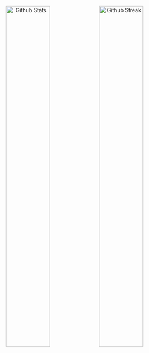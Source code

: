 <p align="center">
    <a href="https://github.com/nvkgbr"><img width="48%" alt="Github Stats" src="https://github-readme-stats.vercel.app/api?username=nvkgbr&theme=dracula&show_icons=true&hide_border=true"></a>
    <a href="https://github.com/nvkgbr"><img width="48%" alt="Github Streak" src="https://github-readme-streak-stats.herokuapp.com?user=nvkgbr&theme=dracula&hide_border=true"></a>
    
</p>

<!---
nvkgbr/nvkgbr is a ✨ special ✨ repository because its `README.md` (this file) appears on your GitHub profile.
You can click the Preview link to take a look at your changes.
--->
